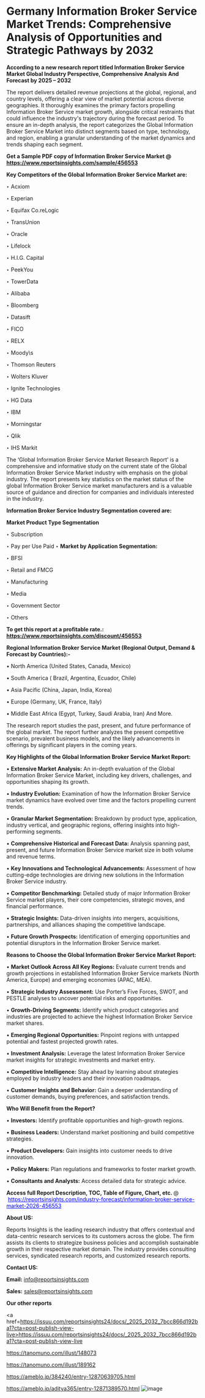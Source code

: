 # Germany Information Broker Service Market Trends: Comprehensive Analysis of Opportunities and Strategic Pathways by 2032

<strong>According to a new research report titled Information Broker Service Market Global Industry Perspective, Comprehensive Analysis And Forecast by 2025 – 2032</strong>

The report delivers detailed revenue projections at the global, regional, and country levels, offering a clear view of market potential across diverse geographies. It thoroughly examines the primary factors propelling Information Broker Service market growth, alongside critical restraints that could influence the industry's trajectory during the forecast period. To ensure an in-depth analysis, the report categorizes the Global Information Broker Service Market into distinct segments based on type, technology, and region, enabling a granular understanding of the market dynamics and trends shaping each segment.

<strong>Get a Sample PDF copy of Information Broker Service Market </strong><strong>@<a href=https://www.reportsinsights.com/sample/456553 style=color:#0000ff;> https://www.reportsinsights.com/sample/456553</a></strong></font>

<strong>Key Competitors of the Global Information Broker Service Market are:</strong>

‣ Acxiom

‣ Experian

‣ Equifax
 Co.reLogic

‣ TransUnion

‣ Oracle

‣ Lifelock

‣ H.I.G. Capital

‣ PeekYou

‣ TowerData

‣ Alibaba

‣ Bloomberg

‣ Datasift

‣ FICO

‣ RELX

‣ Moody\s

‣ Thomson Reuters

‣ Wolters Kluver

‣ Ignite Technologies

‣ HG Data

‣ IBM

‣ Morningstar

‣ Qlik

‣ IHS Markit

The ‘Global Information Broker Service Market Research Report’ is a comprehensive and informative study on the current state of the Global Information Broker Service Market industry with emphasis on the global industry. The report presents key statistics on the market status of the global Information Broker Service market manufacturers and is a valuable source of guidance and direction for companies and individuals interested in the industry.

<strong>Information Broker Service Industry Segmentation covered are:</strong>

<strong>Market Product Type Segmentation</strong>

‣ Subscription

‣ Pay per Use Paid
‣ 
<strong>Market by Application Segmentation:</strong>

‣ BFSI

‣ Retail and FMCG

‣ Manufacturing

‣ Media

‣ Government Sector

‣ Others

<strong>To get this report at a profitable rate.: <a href=https://www.reportsinsights.com/discount/456553 style=color:#0000ff;>https://www.reportsinsights.com/discount/456553</a></strong></font>

<strong>Regional Information Broker Service Market (Regional Output, Demand &amp; Forecast by Countries):-</strong>

• North America (United States, Canada, Mexico)

• South America ( Brazil, Argentina, Ecuador, Chile)

• Asia Pacific (China, Japan, India, Korea)

• Europe (Germany, UK, France, Italy)

• Middle East Africa (Egypt, Turkey, Saudi Arabia, Iran) And More.

The research report studies the past, present, and future performance of the global market. The report further analyzes the present competitive scenario, prevalent business models, and the likely advancements in offerings by significant players in the coming years.

<strong>Key Highlights of the Global Information Broker Service Market Report:</strong>

• <strong>Extensive Market Analysis:</strong> An in-depth evaluation of the Global Information Broker Service Market, including key drivers, challenges, and opportunities shaping its growth.

• <strong>Industry Evolution:</strong> Examination of how the Information Broker Service market dynamics have evolved over time and the factors propelling current trends.

• <strong>Granular Market Segmentation:</strong> Breakdown by product type, application, industry vertical, and geographic regions, offering insights into high-performing segments.

• <strong>Comprehensive Historical and Forecast Data:</strong> Analysis spanning past, present, and future Information Broker Service market size in both volume and revenue terms.

• <strong>Key Innovations and Technological Advancements:</strong> Assessment of how cutting-edge technologies are driving new solutions in the Information Broker Service industry.

• <strong>Competitor Benchmarking:</strong> Detailed study of major Information Broker Service market players, their core competencies, strategic moves, and financial performance.

• <strong>Strategic Insights:</strong> Data-driven insights into mergers, acquisitions, partnerships, and alliances shaping the competitive landscape.

• <strong>Future Growth Prospects:</strong> Identification of emerging opportunities and potential disruptors in the Information Broker Service market.

<strong>Reasons to Choose the Global Information Broker Service Market Report:</strong>

• <strong>Market Outlook Across All Key Regions:</strong> Evaluate current trends and growth projections in established Information Broker Service markets (North America, Europe) and emerging economies (APAC, MEA).

• <strong>Strategic Industry Assessment:</strong> Use Porter’s Five Forces, SWOT, and PESTLE analyses to uncover potential risks and opportunities.

• <strong>Growth-Driving Segments:</strong> Identify which product categories and industries are projected to achieve the highest Information Broker Service market shares.

• <strong>Emerging Regional Opportunities:</strong> Pinpoint regions with untapped potential and fastest projected growth rates.

• <strong>Investment Analysis:</strong> Leverage the latest Information Broker Service market insights for strategic investments and market entry.

• <strong>Competitive Intelligence:</strong> Stay ahead by learning about strategies employed by industry leaders and their innovation roadmaps.

• <strong>Customer Insights and Behavior:</strong> Gain a deeper understanding of customer demands, buying preferences, and satisfaction trends.

<strong>Who Will Benefit from the Report?</strong>

• <strong>Investors:</strong> Identify profitable opportunities and high-growth regions.

• <strong>Business Leaders:</strong> Understand market positioning and build competitive strategies.

• <strong>Product Developers:</strong> Gain insights into customer needs to drive innovation.

• <strong>Policy Makers:</strong> Plan regulations and frameworks to foster market growth.

• <strong>Consultants and Analysts:</strong> Access detailed data for strategic advice.
</ul>
<strong>Access full Report Description, TOC, Table of Figure, Chart, etc. </strong>@  <a href=https://reportsinsights.com/industry-forecast/information-broker-service-market-2026-456553 style=color:#0000ff;>https://reportsinsights.com/industry-forecast/information-broker-service-market-2026-456553</a></font>

<strong><strong>About US</strong>:</strong>

Reports Insights is the leading research industry that offers contextual and data-centric research services to its customers across the globe. The firm assists its clients to strategize business policies and accomplish sustainable growth in their respective market domain. The industry provides consulting services, syndicated research reports, and customized research reports.

<strong>Contact US:</strong>

<p class=""""><b>Email:</b> <a href=mailto:info@reportsinsights.com>info@reportsinsights.com</a></p>
<p class=""""><b>Sales:</b> <a href=mailto:sales@reportsinsights.com>sales@reportsinsights.com</a></p>

<strong>Our other reports</strong>

<a href=https://issuu.com/reportsinsights24/docs/_2025_2032_7bcc866d192ba1?cta=post-publish-view-live>https://issuu.com/reportsinsights24/docs/_2025_2032_7bcc866d192ba1?cta=post-publish-view-live</a>

<a href=https://tanomuno.com/illust/148073>https://tanomuno.com/illust/148073</a>

<a href=https://tanomuno.com/illust/189162>https://tanomuno.com/illust/189162</a>

<a href=https://ameblo.jp/384240/entry-12870639705.html>https://ameblo.jp/384240/entry-12870639705.html</a>

<a href=https://ameblo.jp/aditya365/entry-12871389570.html>https://ameblo.jp/aditya365/entry-12871389570.html</a>
![image](https://github.com/user-attachments/assets/34fb5be3-5283-4811-b18c-32d660001342)
